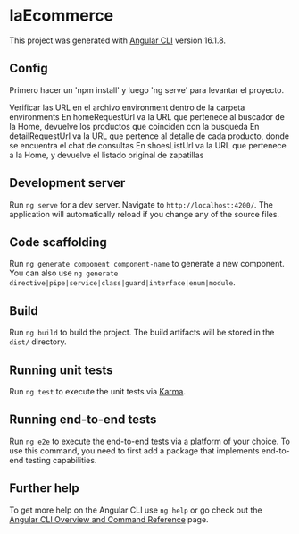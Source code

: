 # IaEcommerce

This project was generated with [Angular CLI](https://github.com/angular/angular-cli) version 16.1.8.

## Config

Primero hacer un 'npm install' y luego 'ng serve' para levantar el proyecto.

Verificar las URL en el archivo environment dentro de la carpeta environments
En homeRequestUrl va la URL que pertenece al buscador de la Home, devuelve los productos que coinciden con la busqueda
En detailRequestUrl va la URL que pertence al detalle de cada producto, donde se encuentra el chat de consultas
En shoesListUrl va la URL que pertenece a la Home, y devuelve el listado original de zapatillas

## Development server

Run `ng serve` for a dev server. Navigate to `http://localhost:4200/`. The application will automatically reload if you change any of the source files.

## Code scaffolding

Run `ng generate component component-name` to generate a new component. You can also use `ng generate directive|pipe|service|class|guard|interface|enum|module`.

## Build

Run `ng build` to build the project. The build artifacts will be stored in the `dist/` directory.

## Running unit tests

Run `ng test` to execute the unit tests via [Karma](https://karma-runner.github.io).

## Running end-to-end tests

Run `ng e2e` to execute the end-to-end tests via a platform of your choice. To use this command, you need to first add a package that implements end-to-end testing capabilities.

## Further help

To get more help on the Angular CLI use `ng help` or go check out the [Angular CLI Overview and Command Reference](https://angular.io/cli) page.
